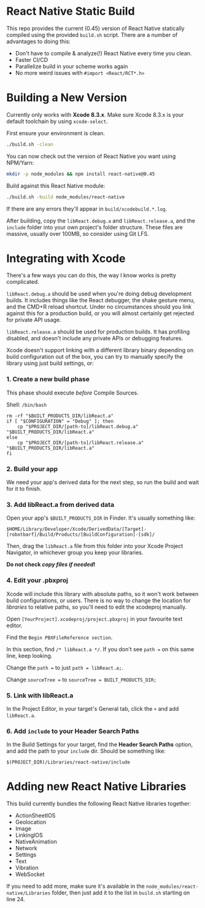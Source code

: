 # React Native Static Build

This repo provides the current (0.45) version of React Native statically
compiled using the provided `build.sh` script. There are a number of
advantages to doing this:

* Don't have to compile & analyze(!) React Native every time you clean.
* Faster CI/CD
* Parallelize build in your scheme works again
* No more weird issues with `#import <React/RCT*.h>`

# Building a New Version

Currently only works with **Xcode 8.3.x**. Make sure Xcode 8.3.x is your
default toolchain by using `xcode-select`.

First ensure your environment is clean.

```sh
./build.sh -clean
```

You can now check out the version of React Native you want using NPM/Yarn:

```sh
mkdir -p node_modules && npm install react-native@0.45
```

Build against this React Native module:

```sh
./build.sh -build node_modules/react-native
```

If there are any errors they'll appear in `build/xcodebuild.*.log`.

After building, copy the `libReact.debug.a` and `libReact.release.a`, and the
`include` folder into your own project's folder structure. These files are
massive, usually over 100MB, so consider using Git LFS.

# Integrating with Xcode

There's a few ways you can do this, the way I know works is pretty complicated.

`libReact.debug.a` should be used when you're doing debug development builds.
It includes things like the React debugger, the shake gesture menu, and the
CMD+R reload shortcut. Under no circumstances should you link against this for
a production build, or you will almost certainly get rejected for private API
usage.

`libReact.release.a` should be used for production builds. It has profiling
disabled, and doesn't include any private APIs or debugging features.

Xcode doesn't support linking with a different library binary depending on
build configuration out of the box, you can try to manually specify the library
using just build settings, or:

### 1. Create a new build phase

This phase should execute *before* Compile Sources.

Shell: `/bin/bash`

```mkdir -p "$BUILT_PRODUCTS_DIR"
rm -rf "$BUILT_PRODUCTS_DIR/libReact.a"
if [ "$CONFIGURATION" = "Debug" ]; then
    cp "$PROJECT_DIR/[path-to]/libReact.debug.a" "$BUILT_PRODUCTS_DIR/libReact.a"
else
    cp "$PROJECT_DIR/[path-to]/libReact.release.a" "$BUILT_PRODUCTS_DIR/libReact.a"
fi
```

### 2. Build your app

We need your app's derived data for the next step, so run the build and wait
for it to finish.

### 3. Add libReact.a from derived data

Open your app's `$BUILT_PRODUCTS_DIR` in Finder. It's usually something like:

	$HOME/Library/Developer/Xcode/DerivedData/[Target]-[robotbarf]/Build/Products/[BuildConfiguration]-[sdk]/

Then, drag the `libReact.a` file from this folder into your Xcode Project
Navigator, in whichever group you keep your libraries.

**Do not check *copy files if needed*!**

### 4. Edit your .pbxproj

Xcode will include this library with absolute paths, so it won't work between
build configurations, or users. There is no way to change the location for
*libraries* to relative paths, so you'll need to edit the xcodeproj manually.

Open `[YourProject].xcodeproj/project.pbxproj` in your favourite text editor.

Find the `Begin PBXFileReference section`.

In this section, find `/* libReact.a */`. If you don't see `path =` on this
same line, keep looking.

Change the `path =` to just `path = libReact.a;`.

Change `sourceTree =` to `sourceTree = BUILT_PRODUCTS_DIR;`

### 5. Link with libReact.a

In the Project Editor, in your target's General tab, click the `+` and add
`libReact.a`.

### 6. Add `include` to your Header Search Paths

In the Build Settings for your target, find the **Header Search Paths** option,
and add the path to your `include` dir. Should be something like:

	$(PROJECT_DIR)/Libraries/react-native/include


# Adding new React Native Libraries

This build currently bundles the following React Native libraries together:

* ActionSheetIOS
* Geolocation
* Image
* LinkingIOS
* NativeAnimation
* Network
* Settings
* Text
* Vibration
* WebSocket

If you need to add more, make sure it's available in the
`node_modules/react-native/Libraries` folder, then just add it to the list in
`build.sh` starting on line 24.
